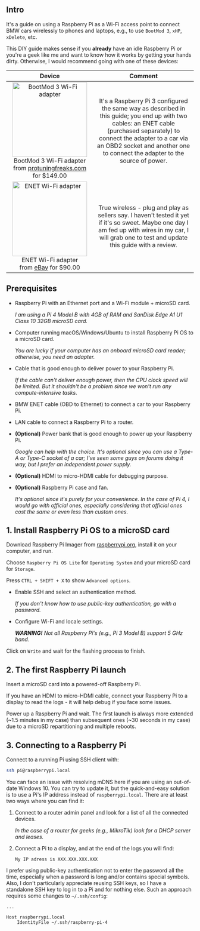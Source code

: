 ## Intro

It's a guide on using a Raspberry Pi as a Wi-Fi access point to connect BMW cars wirelessly to phones and laptops, e.g., to use `BootMod 3`, `xHP`, `xDelete`, etc.

This DIY guide makes sense if you **already** have an idle Raspberry Pi or you're a geek like me and want to know how it works by getting your hands dirty. Otherwise, I would recommend going with one of these devices:

|                                                                                              Device                                                                                               |                                                                                                                           Comment                                                                                                                            |
| :-----------------------------------------------------------------------------------------------------------------------------------------------------------------------------------------------: | :----------------------------------------------------------------------------------------------------------------------------------------------------------------------------------------------------------------------------------------------------------: |
| <img src="images/bootmod-3-wi-fi-adapter.webp" alt="BootMod 3 Wi-Fi adapter" width="200" /> BootMod 3 Wi-Fi adapter <br> from [protuningfreaks.com](https://protuningfreaks.com) <br> for $149.00 | It's a Raspberry Pi 3 configured the same way as described in this guide; you end up with two cables: an ENET cable (purchased separately) to connect the adapter to a car via an OBD2 socket and another one to connect the adapter to the source of power. |
|                        <img src="images/enet-wi-fi-adapter.webp" alt="ENET Wi-Fi adapter" width="200" /> ENET Wi-Fi adapter <br> from [eBay](https://ebay.com) for $90.00                         |                             True wireless - plug and play as sellers say. I haven't tested it yet if it's so sweet. Maybe one day I am fed up with wires in my car, I will grab one to test and update this guide with a review.                             |

## Prerequisites

- Raspberry Pi with an Ethernet port and a Wi-Fi module + microSD card.

  _I am using a Pi 4 Model B with 4GB of RAM and SanDisk Edge A1 U1 Class 10 32GB microSD card._

- Computer running macOS/Windows/Ubuntu to install Raspberry Pi OS to a microSD card.

  _You are lucky if your computer has an onboard microSD card reader; otherwise, you need an adapter._

- Cable that is good enough to deliver power to your Raspberry Pi.

  _If the cable can't deliver enough power, then the CPU clock speed will be limited. But it shouldn't be a problem since we won't run any compute-intensive tasks._

- BMW ENET cable (OBD to Ethernet) to connect a car to your Raspberry Pi.

- LAN cable to connect a Raspberry Pi to a router.

- **(Optional)** Power bank that is good enough to power up your Raspberry Pi.

  _Google can help with the choice. It's optional since you can use a Type-A or Type-C socket of a car; I've seen some guys on forums doing it way, but I prefer an independent power supply._

- **(Optional)** HDMI to micro-HDMI cable for debugging purpose.

- **(Optional)** Raspberry Pi case and fan.

  _It's optional since it's purely for your convenience. In the case of Pi 4, I would go with official ones, especially considering that official ones cost the same or even less than custom ones._

## 1. Install Raspberry Pi OS to a microSD card

Download Raspberry Pi Imager from [raspberrypi.org](https://www.raspberrypi.org/software/), install it on your computer, and run.

Choose `Raspberry Pi OS Lite` for `Operating System` and your microSD card for `Storage`.

Press `CTRL + SHIFT + X` to show `Advanced options`.

- Enable SSH and select an authentication method.

  _If you don't know how to use public-key authentication, go with a password._

- Configure Wi-Fi and locale settings.

  _**WARNING!** Not all Raspberry Pi's (e.g., Pi 3 Model B) support 5 GHz band._

Click on `Write` and wait for the flashing process to finish.

## 2. The first Raspberry Pi launch

Insert a microSD card into a powered-off Raspberry Pi.

If you have an HDMI to micro-HDMI cable, connect your Raspberry Pi to a display to read the logs - it will help debug if you face some issues.

Power up a Raspberry Pi and wait. The first launch is always more extended (~1.5 minutes in my case) than subsequent ones (~30 seconds in my case) due to a microSD repartitioning and multiple reboots.

## 3. Connecting to a Raspberry Pi

Connect to a running Pi using SSH client with:

```sh
ssh pi@raspberrypi.local
```

You can face an issue with resolving mDNS here if you are using an out-of-date Windows 10. You can try to update it, but the quick-and-easy solution is to use a Pi's IP address instead of `raspberrypi.local`. There are at least two ways where you can find it:

1. Connect to a router admin panel and look for a list of all the connected devices.

   _In the case of a router for geeks (e.g., MikroTik) look for a DHCP server and leases._

2. Connect a Pi to a display, and at the end of the logs you will find:

   ```
   My IP adress is XXX.XXX.XXX.XXX
   ```

I prefer using public-key authentication not to enter the password all the time, especially when a password is long and/or contains special symbols. Also, I don't particularly appreciate reusing SSH keys, so I have a standalone SSH key to log in to a Pi and for nothing else. Such an approach requires some changes to `~/.ssh/config`:

```
...

Host raspberrypi.local
    IdentityFile ~/.ssh/raspberry-pi-4
```
